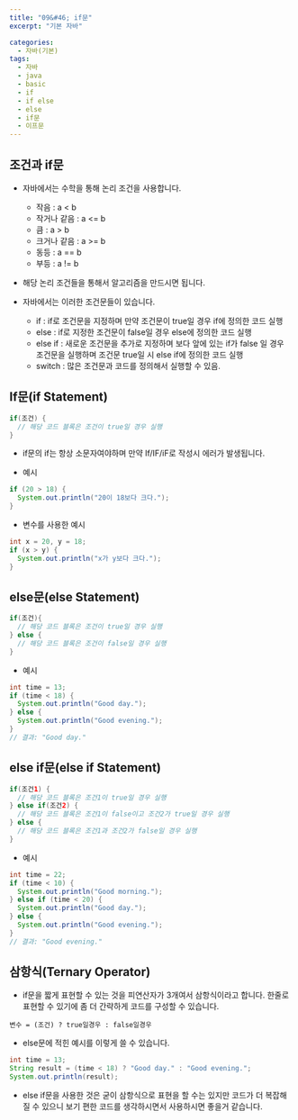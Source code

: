 ```yaml
---
title: "09&#46; if문"
excerpt: "기본 자바"

categories:
  - 자바(기본)
tags:
  - 자바
  - java
  - basic
  - if
  - if else
  - else
  - if문
  - 이프문
---
```


## 조건과 if문
- 자바에서는 수학을 통해 논리 조건을 사용합니다.
  - 작음 : a < b
  - 작거나 같음 : a <= b
  - 큼 : a > b
  - 크거나 같음 : a >= b
  - 동등 : a == b
  - 부등 : a != b
- 해당 논리 조건들을 통해서 알고리즘을 만드시면 됩니다.

- 자바에서는 이러한 조건문들이 있습니다.
  - if : if로 조건문을 지정하며 만약 조건문이 true일 경우 if에 정의한 코드 실행
  - else : if로 지정한 조건문이 false일 경우 else에 정의한 코드 실행
  - else if : 새로운 조건문을 추가로 지정하며 보다 앞에 있는 if가 false 일 경우 조건문을 실행하며 조건문 true일 시 else if에 정의한 코드 실행
  - switch : 많은 조건문과 코드를 정의해서 실행할 수 있음.

## If문(if Statement)
```java
if(조건) {
  // 해당 코드 블록은 조건이 true일 경우 실행
}
  ```
- if문의 if는 항상 소문자여야하며 만약 If/IF/iF로 작성시 에러가 발생됩니다.


- 예시
```java
if (20 > 18) {
  System.out.println("20이 18보다 크다.");
}
```
- 변수를 사용한 예시
```java
int x = 20, y = 18;
if (x > y) {
  System.out.println("x가 y보다 크다.");
}
```

## else문(else Statement)
```java
if(조건){
  // 해당 코드 블록은 조건이 true일 경우 실행
} else {
  // 해당 코드 블록은 조건이 false일 경우 실행
}
```
- 예시
```java
int time = 13;
if (time < 18) {
  System.out.println("Good day.");
} else {
  System.out.println("Good evening.");
}
// 결과: "Good day."
```

## else if문(else if Statement)
```java
if(조건1) {
  // 해당 코드 블록은 조건1이 true일 경우 실행
} else if(조건2) {
  // 해당 코드 블록은 조건1이 false이고 조건2가 true일 경우 실행
} else {
  // 해당 코드 블록은 조건1과 조건2가 false일 경우 실행
}
```
- 예시
```java
int time = 22;
if (time < 10) {
  System.out.println("Good morning.");
} else if (time < 20) {
  System.out.println("Good day.");
} else {
  System.out.println("Good evening.");
}
// 결과: "Good evening."
```

## 삼항식(Ternary Operator)
- if문을 짧게 표현할 수 있는 것을 피연산자가 3개여서 삼항식이라고 합니다. 한줄로 표현할 수 있기에 좀 더 간략하게 코드를 구성할 수 있습니다.
```code
변수 = (조건) ? true일경우 : false일경우
```
- else문에 적힌 예시를 이렇게 쓸 수 있습니다.
```java
int time = 13;
String result = (time < 18) ? "Good day." : "Good evening.";
System.out.println(result);
```
- else if문을 사용한 것은 굳이 삼항식으로 표현을 할 수는 있지만 코드가 더 복잡해질 수 있으니 보기 편한 코드를 생각하시면서 사용하시면 좋을거 같습니다.
